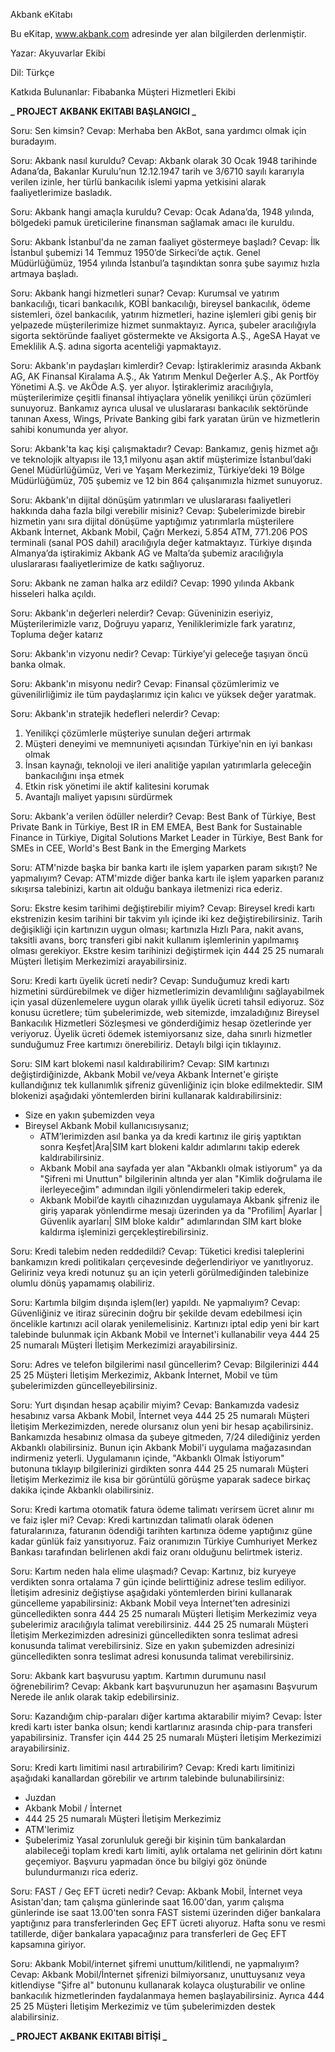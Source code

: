 Akbank eKitabı

Bu eKitap, www.akbank.com adresinde yer alan bilgilerden derlenmiştir.

Yazar: Akyuvarlar Ekibi

Dil: Türkçe

Katkıda Bulunanlar: Fibabanka Müşteri Hizmetleri Ekibi

**_ PROJECT AKBANK EKITABI BAŞLANGICI _**

Soru: Sen kimsin? 
Cevap: Merhaba ben AkBot, sana yardımcı olmak için buradayım.

Soru: Akbank nasıl kuruldu? 
Cevap: Akbank olarak 30 Ocak 1948 tarihinde Adana’da, Bakanlar Kurulu’nun 12.12.1947 tarih ve 3/6710 sayılı kararıyla verilen izinle, her türlü bankacılık islemi yapma yetkisini alarak faaliyetlerimize basladık.

Soru: Akbank hangi amaçla kuruldu? 
Cevap: Ocak Adana’da, 1948 yılında, bölgedeki pamuk üreticilerine finansman sağlamak amacı ile kuruldu.

Soru: Akbank İstanbul'da ne zaman faaliyet göstermeye başladı? 
Cevap: İlk İstanbul şubemizi 14 Temmuz 1950’de Sirkeci’de açtık. Genel Müdürlüğümüz, 1954 yılında İstanbul’a taşındıktan sonra şube sayımız hızla artmaya başladı.

Soru: Akbank hangi hizmetleri sunar? 
Cevap: Kurumsal ve yatırım bankacılığı, ticari bankacılık, KOBİ bankacılığı, bireysel bankacılık, ödeme sistemleri, özel bankacılık, yatırım hizmetleri, hazine işlemleri gibi geniş bir yelpazede müşterilerimize hizmet sunmaktayız. Ayrıca, şubeler aracılığıyla sigorta sektöründe faaliyet göstermekte ve Aksigorta A.Ş., AgeSA Hayat ve Emeklilik A.Ş. adına sigorta acenteliği yapmaktayız.

Soru: Akbank'ın paydaşları kimlerdir? 
Cevap: İştiraklerimiz arasında Akbank AG, AK Finansal Kiralama A.Ş., Ak Yatırım Menkul Değerler A.Ş., Ak Portföy Yönetimi A.Ş. ve AkÖde A.Ş. yer alıyor. İştiraklerimiz aracılığıyla, müşterilerimize çeşitli finansal ihtiyaçlara yönelik yenilikçi ürün çözümleri sunuyoruz. Bankamız ayrıca ulusal ve uluslararası bankacılık sektöründe tanınan Axess, Wings, Private Banking gibi fark yaratan ürün ve hizmetlerin sahibi konumunda yer alıyor.

Soru: Akbank'ta kaç kişi çalışmaktadır? 
Cevap: Bankamız, geniş hizmet ağı ve teknolojik altyapısı ile 13,1 milyonu aşan aktif müşterimize İstanbul’daki Genel Müdürlüğümüz, Veri ve Yaşam Merkezimiz, Türkiye’deki 19 Bölge Müdürlüğümüz, 705 şubemiz ve 12 bin 864 çalışanımızla hizmet sunuyoruz.

Soru: Akbank'ın dijital dönüşüm yatırımları ve uluslararası faaliyetleri hakkında daha fazla bilgi verebilir misiniz? 
Cevap: Şubelerimizde birebir hizmetin yanı sıra dijital dönüşüme yaptığımız yatırımlarla müşterilere Akbank İnternet, Akbank Mobil, Çağrı Merkezi, 5.854 ATM, 771.206 POS terminali (sanal POS dahil) aracılığıyla değer katmaktayız. Türkiye dışında Almanya’da iştirakimiz Akbank AG ve Malta’da şubemiz aracılığıyla uluslararası faaliyetlerimize de katkı sağlıyoruz.

Soru: Akbank ne zaman halka arz edildi? 
Cevap: 1990 yılında Akbank hisseleri halka açıldı.​​

Soru: Akbank'ın değerleri nelerdir? 
Cevap: Güveninizin eseriyiz, Müşterilerimizle varız, Doğruyu yaparız, Yeniliklerimizle fark yaratırız, Topluma değer katarız

Soru: Akbank'ın vizyonu nedir? 
Cevap: Türkiye’yi geleceğe taşıyan öncü banka olmak.

Soru: Akbank'ın misyonu nedir? 
Cevap: Finansal çözümlerimiz ve güvenilirliğimiz ile tüm paydaşlarımız için kalıcı ve yüksek değer yaratmak.

Soru: Akbank'ın stratejik hedefleri nelerdir? 
Cevap: 
1. Yenilikçi çözümlerle müşteriye sunulan değeri artırmak
2. Müşteri deneyimi ve memnuniyeti açısından Türkiye'nin en iyi bankası olmak
3. İnsan kaynağı, teknoloji ve ileri analitiğe yapılan yatırımlarla geleceğin bankacılığını inşa etmek
4. Etkin risk yönetimi ile aktif kalitesini korumak
5. Avantajlı maliyet yapısını sürdürmek

Soru: Akbank'a verilen ödüller nelerdir? 
Cevap: Best Bank of Türkiye, Best Private Bank in Türkiye, Best IR in EM EMEA, Best Bank for Sustainable Finance in Türkiye, Digital Solutions Market Leader in Türkiye, Best Bank for SMEs in CEE, World's Best Bank in the Emerging Markets

Soru: ATM'nizde başka bir banka kartı ile işlem yaparken param sıkıştı? Ne yapmalıyım? 
Cevap: ATM'mizde diğer banka kartı ile işlem yaparken paranız sıkışırsa talebinizi, kartın ait olduğu bankaya iletmenizi rica ederiz.

Soru: Ekstre kesim tarihimi değiştirebilir miyim? 
Cevap: Bireysel kredi kartı ekstrenizin kesim tarihini bir takvim yılı içinde iki kez değiştirebilirsiniz. Tarih değişikliği için kartınızın uygun olması; kartınızla Hızlı Para, nakit avans, taksitli avans, borç transferi gibi nakit kullanım işlemlerinin yapılmamış olması gerekiyor. Ekstre kesim tarihinizi değiştirmek için 444 25 25 numaralı Müşteri İletişim Merkezimizi arayabilirsiniz.

Soru: Kredi kartı üyelik ücreti nedir? 
Cevap: Sunduğumuz kredi kartı hizmetini sürdürebilmek ve diğer hizmetlerimizin devamlılığını sağlayabilmek için yasal düzenlemelere uygun olarak yıllık üyelik ücreti tahsil ediyoruz. Söz konusu ücretlere; tüm şubelerimizde, web sitemizde, imzaladığınız Bireysel Bankacılık Hizmetleri Sözleşmesi ve gönderdiğimiz hesap özetlerinde yer veriyoruz. Üyelik ücreti ödemek istemiyorsanız size, daha sınırlı hizmetler sunduğumuz Free kartımızı önerebiliriz. Detaylı bilgi için tıklayınız.


Soru: SIM kart blokemi nasıl kaldırabilirim? 
Cevap: SIM kartınızı değiştirdiğinizde, Akbank Mobil ve/veya Akbank İnternet'e girişte kullandığınız tek kullanımlık şifreniz güvenliğiniz için bloke edilmektedir. SIM blokenizi aşağıdaki yöntemlerden birini kullanarak kaldırabilirsiniz:
- Size en yakın şubemizden veya
- Bireysel Akbank Mobil kullanıcısıysanız;
  + ATM’lerimizden asıl banka ya da kredi kartınız ile giriş yaptıktan sonra Keşfet|Ara|SIM kart blokeni kaldır adımlarını takip ederek kaldırabilirsiniz.
  + Akbank Mobil ana sayfada yer alan "Akbanklı olmak istiyorum" ya da "Şifreni mi Unuttun" bilgilerinin altında yer alan "Kimlik doğrulama ile ilerleyeceğim" adımından ilgili yönlendirmeleri takip ederek,
  + Akbank Mobil’de kayıtlı cihazınızdan uygulamaya Akbank şifreniz ile giriş yaparak yönlendirme mesajı üzerinden ya da "Profilim| Ayarlar | Güvenlik ayarları| SIM bloke kaldır" adımlarından SIM kart bloke kaldırma işleminizi gerçekleştirebilirsiniz.

Soru: Kredi talebim neden reddedildi? 
Cevap: Tüketici kredisi taleplerini bankamızın kredi politikaları çerçevesinde değerlendiriyor ve yanıtlıyoruz. Geliriniz veya kredi notunuz şu an için yeterli görülmediğinden talebinize olumlu dönüş yapamamış olabiliriz.

Soru: Kartımla bilgim dışında işlem(ler) yapıldı. Ne yapmalıyım? 
Cevap: Güvenliğiniz ve itiraz sürecinin doğru bir şekilde devam edebilmesi için öncelikle kartınızı acil olarak yenilemelisiniz. Kartınızı iptal edip yeni bir kart talebinde bulunmak için Akbank Mobil ve İnternet'i kullanabilir veya 444 25 25 numaralı Müşteri İletişim Merkezimizi arayabilirsiniz.

Soru: Adres ve telefon bilgilerimi nasıl güncellerim? 
Cevap: Bilgilerinizi 444 25 25 Müşteri İletişim Merkezimiz, Akbank İnternet, Mobil ve tüm şubelerimizden güncelleyebilirsiniz.

Soru: Yurt dışından hesap açabilir miyim? 
Cevap: Bankamızda vadesiz hesabınız varsa Akbank Mobil, İnternet veya 444 25 25 numaralı Müşteri İletişim Merkezimizden, nerede olursanız olun yeni bir hesap açabilirsiniz. Bankamızda hesabınız olmasa da şubeye gitmeden, 7/24 dilediğiniz yerden Akbanklı olabilirsiniz. Bunun için Akbank Mobil'i uygulama mağazasından indirmeniz yeterli. Uygulamanın içinde, "Akbanklı Olmak İstiyorum" butonuna tıklayıp bilgilerinizi girdikten sonra 444 25 25 numaralı Müşteri İletişim Merkezimiz ile kısa bir görüntülü görüşme yaparak sadece birkaç dakika içinde Akbanklı olabilirsiniz.

Soru: Kredi kartıma otomatik fatura ödeme talimatı verirsem ücret alınır mı ve faiz işler mi? 
Cevap: Kredi kartınızdan talimatlı olarak ödenen faturalarınıza, faturanın ödendiği tarihten kartınıza ödeme yaptığınız güne kadar günlük faiz yansıtıyoruz. Faiz oranımızın Türkiye Cumhuriyet Merkez Bankası tarafından belirlenen akdi faiz oranı olduğunu belirtmek isteriz.

Soru: Kartım neden hala elime ulaşmadı? 
Cevap: Kartınız, biz kuryeye verdikten sonra ortalama 7 gün içinde belirttiğiniz adrese teslim ediliyor. İletişim adresiniz değiştiyse aşağıdaki yöntemlerden birini kullanarak güncelleme yapabilirsiniz: Akbank Mobil veya İnternet’ten adresinizi güncelledikten sonra 444 25 25 numaralı Müşteri İletişim Merkezimiz veya şubelerimiz aracılığıyla talimat verebilirsiniz. 444 25 25 numaralı Müşteri İletişim Merkezimizden adresinizi güncelledikten sonra teslimat adresi konusunda talimat verebilirsiniz. Size en yakın şubemizden adresinizi güncelledikten sonra teslimat adresi konusunda talimat verebilirsiniz.

Soru: Akbank kart başvurusu yaptım. Kartımın durumunu nasıl öğrenebilirim? 
Cevap: Akbank kart başvurunuzun her aşamasını Başvurum Nerede ile anlık olarak takip edebilirsiniz.

Soru: Kazandığım chip-paraları diğer kartıma aktarabilir miyim? 
Cevap: İster kredi kartı ister banka olsun; kendi kartlarınız arasında chip-para transferi yapabilirsiniz. Transfer için 444 25 25 numaralı Müşteri İletişim Merkezimizi arayabilirsiniz.

Soru: Kredi kartı limitimi nasıl artırabilirim? 
Cevap: Kredi kartı limitinizi aşağıdaki kanallardan görebilir ve artırım talebinde bulunabilirsiniz:
- Juzdan
- Akbank Mobil / İnternet
- 444 25 25 numaralı Müşteri İletişim Merkezimiz
- ATM'lerimiz
- Şubelerimiz
Yasal zorunluluk gereği bir kişinin tüm bankalardan alabileceği toplam kredi kartı limiti, aylık ortalama net gelirinin dört katını geçemiyor. Başvuru yapmadan önce bu bilgiyi göz önünde bulundurmanızı rica ederiz.

Soru: FAST / Geç EFT ücreti nedir? 
Cevap: ​Akbank Mobil, İnternet veya Asistan'dan; tam çalışma günlerinde saat 16.00'dan, yarım çalışma günlerinde ise saat 13.00'ten sonra FAST sistemi üzerinden diğer bankalara yaptığınız para transferlerinden Geç EFT ücreti alıyoruz. Hafta sonu ve resmi tatillerde, diğer bankalara yapacağınız para transferleri de Geç EFT kapsamına giriyor.

Soru: Akbank Mobil/internet şifremi unuttum/kilitlendi, ne yapmalıyım? 
Cevap: Akbank Mobil/İnternet şifrenizi bilmiyorsanız, unuttuysanız veya kitlendiyse "Şifre al" butonunu kullanarak kolayca oluşturabilir ve online bankacılık hizmetlerinden faydalanmaya hemen başlayabilirsiniz. Ayrıca 444 25 25 Müşteri İletişim Merkezimiz ve tüm şubelerimizden destek alabilirsiniz.




**_ PROJECT AKBANK EKITABI BİTİŞİ _**










